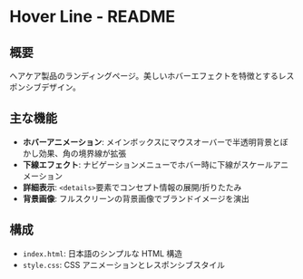 # Hover Line - README

## 概要

ヘアケア製品のランディングページ。美しいホバーエフェクトを特徴とするレスポンシブデザイン。

## 主な機能

- **ホバーアニメーション**: メインボックスにマウスオーバーで半透明背景とぼかし効果、角の境界線が拡張
- **下線エフェクト**: ナビゲーションメニューでホバー時に下線がスケールアニメーション
- **詳細表示**: `<details>`要素でコンセプト情報の展開/折りたたみ
- **背景画像**: フルスクリーンの背景画像でブランドイメージを演出

## 構成

- `index.html`: 日本語のシンプルな HTML 構造
- `style.css`: CSS アニメーションとレスポンシブスタイル
